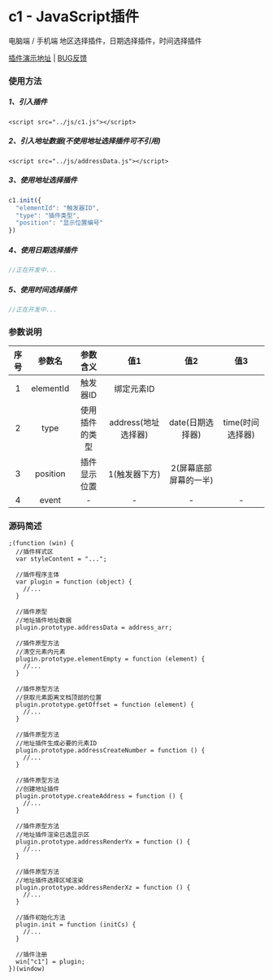 # c1 - JavaScript插件

电脑端 / 手机端 地区选择插件，日期选择插件，时间选择插件

[插件演示地址](https://fengfanv.github.io/c1/demo/index.html) | [BUG反馈](https://fengfanv.github.io/c1/demo/index.html)

### 使用方法

##### 1、引入插件

```
<script src="../js/c1.js"></script>
```

##### 2、引入地址数据(不使用地址选择插件可不引用)

```
<script src="../js/addressData.js"></script>
```

##### 3、使用地址选择插件

```javascript
c1.init({
  "elementId": "触发器ID",
  "type": "插件类型",
  "position": "显示位置编号"
})
```

##### 4、使用日期选择插件

```javascript
//正在开发中...
```

##### 5、使用时间选择插件

```javascript
//正在开发中...
```

### 参数说明

序号    |参数名    |参数含义    |值1    |值2    |值3
:-----:|:-----:|:-----:|:-----:|:-----:|:-----:
1  |elementId  |触发器ID|绑定元素ID |  |
2  |type  |使用插件的类型|address(地址选择器)|date(日期选择器)|time(时间选择器)
3  |position|插件显示位置|1(触发器下方)|2(屏幕底部屏幕的一半)|
4  |event  |-|-|-|-

### 源码简述
```
;(function (win) {
  //插件样式区
  var styleContent = "...";
  
  //插件程序主体
  var plugin = function (object) {
    //...
  }
  
  //插件原型
  //地址插件地址数据
  plugin.prototype.addressData = address_arr;
  
  //插件原型方法
  //清空元素内元素
  plugin.prototype.elementEmpty = function (element) {
    //...
  }
  
  //插件原型方法
  //获取元素距离文档顶部的位置
  plugin.prototype.getOffset = function (element) {
    //...
  }
  
  //插件原型方法
  //地址插件生成必要的元素ID
  plugin.prototype.addressCreateNumber = function () {
    //...
  }
  
  //插件原型方法
  //创建地址插件
  plugin.prototype.createAddress = function () {
    //...
  }
  
  //插件原型方法
  //地址插件渲染已选显示区
  plugin.prototype.addressRenderYx = function () {
    //...
  }
  
  //插件原型方法
  //地址插件选择区域渲染
  plugin.prototype.addressRenderXz = function () {
    //...
  }
  
  //插件初始化方法
  plugin.init = function (initCs) {
    //...
  }
  
  //插件注册
  win["c1"] = plugin;
})(window)
```
